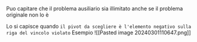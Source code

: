 Puo capitare che il problema ausiliario sia illimitato anche se il problema originale non lo è

Lo si capisce quando `il pivot da scegliere è l'elemento negativo sulla riga del vincolo violato`
Esempio
![[Pasted image 20240301110647.png]]
